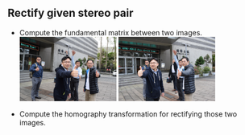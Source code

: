 ## Rectify given stereo pair 

- Compute the fundamental matrix between two images.
<img src="https://github.com/CP-TSAI/Computer-Vision/raw/master/cv_pic/DSC_1365.JPG" width="40%" height="40%"> <img src="https://github.com/CP-TSAI/Computer-Vision/raw/master/cv_pic/DSC_1370.JPG" width="40%" height="40%"> 

- Compute the homography transformation for rectifying those two images. 
